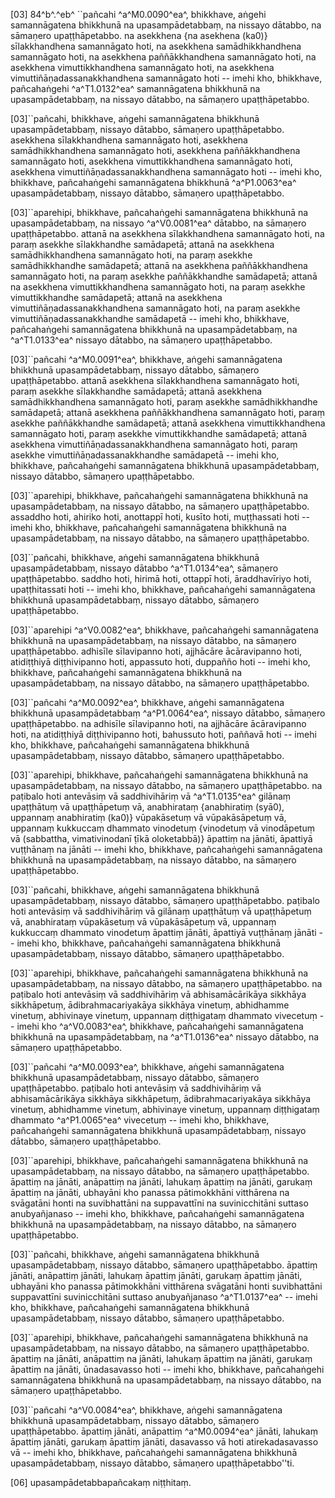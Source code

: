 [03] 84^b^.^eb^ ``pañcahi ^a^M0.0090^ea^, bhikkhave, aṅgehi samannāgatena bhikkhunā na upasampādetabbaṃ,  na nissayo dātabbo, na sāmaṇero upaṭṭhāpetabbo. na asekkhena {na asekhena (ka0)} sīlakkhandhena samannāgato  hoti, na asekkhena samādhikkhandhena samannāgato hoti, na asekkhena paññākkhandhena  samannāgato hoti, na asekkhena vimuttikkhandhena samannāgato hoti, na asekkhena  vimuttiñāṇadassanakkhandhena samannāgato hoti -- imehi kho, bhikkhave, pañcahaṅgehi   ^a^T1.0132^ea^ samannāgatena bhikkhunā na upasampādetabbaṃ, na nissayo dātabbo, na sāmaṇero upaṭṭhāpetabbo.

[03]``pañcahi, bhikkhave, aṅgehi samannāgatena bhikkhunā upasampādetabbaṃ, nissayo dātabbo,  sāmaṇero upaṭṭhāpetabbo. asekkhena sīlakkhandhena samannāgato hoti, asekkhena samādhikkhandhena  samannāgato hoti, asekkhena paññākkhandhena samannāgato hoti, asekkhena vimuttikkhandhena  samannāgato hoti, asekkhena vimuttiñāṇadassanakkhandhena samannāgato hoti -- imehi  kho, bhikkhave, pañcahaṅgehi samannāgatena bhikkhunā ^a^P1.0063^ea^ upasampādetabbaṃ, nissayo  dātabbo, sāmaṇero upaṭṭhāpetabbo.

[03]``aparehipi, bhikkhave, pañcahaṅgehi samannāgatena bhikkhunā na upasampādetabbaṃ, na nissayo ^a^V0.0081^ea^  dātabbo, na sāmaṇero upaṭṭhāpetabbo. attanā na asekkhena sīlakkhandhena samannāgato  hoti, na paraṃ asekkhe sīlakkhandhe samādapetā; attanā na asekkhena samādhikkhandhena  samannāgato hoti, na paraṃ asekkhe samādhikkhandhe samādapetā; attanā na asekkhena  paññākkhandhena samannāgato hoti, na paraṃ asekkhe paññākkhandhe samādapetā; attanā  na asekkhena vimuttikkhandhena samannāgato hoti, na paraṃ asekkhe vimuttikkhandhe  samādapetā; attanā na asekkhena vimuttiñāṇadassanakkhandhena samannāgato hoti, na  paraṃ asekkhe vimuttiñāṇadassanakkhandhe samādapetā -- imehi kho, bhikkhave, pañcahaṅgehi  samannāgatena bhikkhunā na upasampādetabbaṃ, na ^a^T1.0133^ea^ nissayo dātabbo, na sāmaṇero upaṭṭhāpetabbo.

[03]``pañcahi ^a^M0.0091^ea^, bhikkhave, aṅgehi samannāgatena bhikkhunā upasampādetabbaṃ, nissayo  dātabbo, sāmaṇero upaṭṭhāpetabbo. attanā asekkhena sīlakkhandhena samannāgato hoti,  paraṃ asekkhe sīlakkhandhe samādapetā; attanā asekkhena samādhikkhandhena samannāgato  hoti, paraṃ asekkhe samādhikkhandhe samādapetā; attanā asekkhena paññākkhandhena samannāgato  hoti, paraṃ asekkhe paññākkhandhe samādapetā; attanā asekkhena vimuttikkhandhena  samannāgato hoti, paraṃ asekkhe vimuttikkhandhe samādapetā; attanā asekkhena  vimuttiñāṇadassanakkhandhena samannāgato hoti, paraṃ asekkhe vimuttiñāṇadassanakkhandhe  samādapetā -- imehi kho, bhikkhave, pañcahaṅgehi samannāgatena bhikkhunā upasampādetabbaṃ,  nissayo dātabbo, sāmaṇero upaṭṭhāpetabbo.

[03]``aparehipi, bhikkhave, pañcahaṅgehi samannāgatena bhikkhunā na upasampādetabbaṃ, na nissayo  dātabbo, na sāmaṇero upaṭṭhāpetabbo. assaddho hoti, ahiriko hoti, anottappī  hoti, kusīto hoti, muṭṭhassati hoti -- imehi kho, bhikkhave, pañcahaṅgehi samannāgatena  bhikkhunā na upasampādetabbaṃ, na nissayo dātabbo, na sāmaṇero upaṭṭhāpetabbo.

[03]``pañcahi, bhikkhave, aṅgehi samannāgatena bhikkhunā upasampādetabbaṃ, nissayo dātabbo  ^a^T1.0134^ea^, sāmaṇero upaṭṭhāpetabbo. saddho hoti, hirimā hoti, ottappī hoti, āraddhavīriyo  hoti, upaṭṭhitassati hoti -- imehi kho, bhikkhave, pañcahaṅgehi samannāgatena bhikkhunā  upasampādetabbaṃ, nissayo dātabbo, sāmaṇero upaṭṭhāpetabbo.

[03]``aparehipi ^a^V0.0082^ea^, bhikkhave, pañcahaṅgehi samannāgatena bhikkhunā na upasampādetabbaṃ, na nissayo  dātabbo, na sāmaṇero upaṭṭhāpetabbo. adhisīle sīlavipanno hoti, ajjhācāre ācāravipanno  hoti, atidiṭṭhiyā diṭṭhivipanno hoti, appassuto hoti, duppañño hoti -- imehi  kho, bhikkhave, pañcahaṅgehi samannāgatena bhikkhunā na upasampādetabbaṃ, na nissayo dātabbo,  na sāmaṇero upaṭṭhāpetabbo.

[03]``pañcahi ^a^M0.0092^ea^, bhikkhave, aṅgehi samannāgatena bhikkhunā upasampādetabbaṃ ^a^P1.0064^ea^,  nissayo dātabbo, sāmaṇero upaṭṭhāpetabbo. na adhisīle sīlavipanno hoti, na ajjhācāre  ācāravipanno hoti, na atidiṭṭhiyā diṭṭhivipanno hoti, bahussuto hoti, paññavā  hoti -- imehi kho, bhikkhave, pañcahaṅgehi samannāgatena bhikkhunā upasampādetabbaṃ, nissayo  dātabbo, sāmaṇero upaṭṭhāpetabbo.

[03]``aparehipi, bhikkhave, pañcahaṅgehi samannāgatena bhikkhunā na upasampādetabbaṃ, na nissayo  dātabbo, na sāmaṇero upaṭṭhāpetabbo. na paṭibalo hoti antevāsiṃ vā saddhivihāriṃ  vā ^a^T1.0135^ea^ gilānaṃ upaṭṭhātuṃ vā upaṭṭhāpetuṃ vā, anabhirataṃ {anabhiratiṃ (syā0), uppannaṃ anabhiratiṃ  (ka0)} vūpakāsetuṃ vā vūpakāsāpetuṃ  vā, uppannaṃ kukkuccaṃ dhammato vinodetuṃ {vinodetuṃ vā vinodāpetuṃ vā (sabbattha,  vimativinodanī ṭīkā oloketabbā)} āpattiṃ na jānāti, āpattiyā  vuṭṭhānaṃ na jānāti -- imehi kho, bhikkhave, pañcahaṅgehi samannāgatena bhikkhunā na upasampādetabbaṃ,  na nissayo dātabbo, na sāmaṇero upaṭṭhāpetabbo.

[03]``pañcahi, bhikkhave, aṅgehi samannāgatena bhikkhunā upasampādetabbaṃ, nissayo dātabbo,  sāmaṇero upaṭṭhāpetabbo. paṭibalo hoti antevāsiṃ vā saddhivihāriṃ vā gilānaṃ  upaṭṭhātuṃ vā upaṭṭhāpetuṃ vā, anabhirataṃ vūpakāsetuṃ vā vūpakāsāpetuṃ vā, uppannaṃ  kukkuccaṃ dhammato vinodetuṃ āpattiṃ jānāti, āpattiyā vuṭṭhānaṃ jānāti --  imehi kho, bhikkhave, pañcahaṅgehi samannāgatena bhikkhunā upasampādetabbaṃ, nissayo  dātabbo, sāmaṇero upaṭṭhāpetabbo.

[03]``aparehipi, bhikkhave, pañcahaṅgehi samannāgatena bhikkhunā na upasampādetabbaṃ, na nissayo  dātabbo, na sāmaṇero upaṭṭhāpetabbo. na paṭibalo hoti antevāsiṃ vā saddhivihāriṃ  vā abhisamācārikāya sikkhāya sikkhāpetuṃ, ādibrahmacariyakāya sikkhāya vinetuṃ,  abhidhamme vinetuṃ, abhivinaye vinetuṃ, uppannaṃ diṭṭhigataṃ dhammato vivecetuṃ --  imehi kho ^a^V0.0083^ea^, bhikkhave, pañcahaṅgehi samannāgatena bhikkhunā na upasampādetabbaṃ, na   ^a^T1.0136^ea^ nissayo dātabbo, na sāmaṇero upaṭṭhāpetabbo.

[03]``pañcahi ^a^M0.0093^ea^, bhikkhave, aṅgehi samannāgatena bhikkhunā upasampādetabbaṃ, nissayo  dātabbo, sāmaṇero upaṭṭhāpetabbo. paṭibalo hoti antevāsiṃ vā saddhivihāriṃ vā  abhisamācārikāya sikkhāya sikkhāpetuṃ, ādibrahmacariyakāya sikkhāya vinetuṃ,  abhidhamme vinetuṃ, abhivinaye vinetuṃ, uppannaṃ diṭṭhigataṃ dhammato ^a^P1.0065^ea^  vivecetuṃ -- imehi kho, bhikkhave, pañcahaṅgehi samannāgatena bhikkhunā upasampādetabbaṃ,  nissayo dātabbo, sāmaṇero upaṭṭhāpetabbo.

[03]``aparehipi, bhikkhave, pañcahaṅgehi samannāgatena bhikkhunā na upasampādetabbaṃ, na nissayo  dātabbo, na sāmaṇero upaṭṭhāpetabbo. āpattiṃ na jānāti, anāpattiṃ na jānāti,  lahukaṃ āpattiṃ na jānāti, garukaṃ āpattiṃ na jānāti, ubhayāni kho panassa pātimokkhāni  vitthārena na svāgatāni honti na suvibhattāni na suppavattīni na suvinicchitāni  suttaso anubyañjanaso -- imehi kho, bhikkhave, pañcahaṅgehi samannāgatena bhikkhunā  na upasampādetabbaṃ, na nissayo dātabbo, na sāmaṇero upaṭṭhāpetabbo.

[03]``pañcahi, bhikkhave, aṅgehi samannāgatena bhikkhunā upasampādetabbaṃ, nissayo dātabbo,  sāmaṇero upaṭṭhāpetabbo. āpattiṃ jānāti, anāpattiṃ jānāti, lahukaṃ āpattiṃ  jānāti, garukaṃ āpattiṃ jānāti, ubhayāni kho panassa pātimokkhāni vitthārena svāgatāni  honti suvibhattāni suppavattīni suvinicchitāni suttaso anubyañjanaso   ^a^T1.0137^ea^ -- imehi kho, bhikkhave, pañcahaṅgehi samannāgatena bhikkhunā upasampādetabbaṃ, nissayo   dātabbo, sāmaṇero upaṭṭhāpetabbo.

[03]``aparehipi, bhikkhave, pañcahaṅgehi samannāgatena bhikkhunā na upasampādetabbaṃ, na nissayo  dātabbo, na sāmaṇero upaṭṭhāpetabbo. āpattiṃ na jānāti, anāpattiṃ na jānāti,  lahukaṃ āpattiṃ na jānāti, garukaṃ āpattiṃ na jānāti, ūnadasavasso hoti --  imehi kho, bhikkhave, pañcahaṅgehi samannāgatena bhikkhunā na upasampādetabbaṃ, na nissayo  dātabbo, na sāmaṇero upaṭṭhāpetabbo.

[03]``pañcahi ^a^V0.0084^ea^, bhikkhave, aṅgehi samannāgatena bhikkhunā upasampādetabbaṃ, nissayo dātabbo,  sāmaṇero upaṭṭhāpetabbo. āpattiṃ jānāti, anāpattiṃ ^a^M0.0094^ea^ jānāti, lahukaṃ  āpattiṃ jānāti, garukaṃ āpattiṃ jānāti, dasavasso vā hoti atirekadasavasso  vā -- imehi kho, bhikkhave, pañcahaṅgehi samannāgatena bhikkhunā upasampādetabbaṃ, nissayo  dātabbo, sāmaṇero upaṭṭhāpetabbo''ti.

[06] upasampādetabbapañcakaṃ niṭṭhitaṃ.